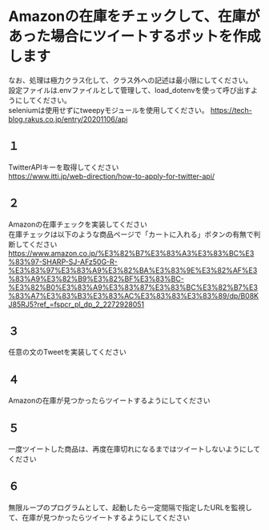 # Amazonの在庫をチェックして、在庫があった場合にツイートするボットを作成します
なお、処理は極力クラス化して、クラス外への記述は最小限にしてください。<BR>
設定ファイルは.envファイルとして管理して、load_dotenvを使って呼び出すようにしてください。<BR>
seleniumは使用せずにtweepyモジュールを使用してください。
https://tech-blog.rakus.co.jp/entry/20201106/api
  
## １
TwitterAPIキーを取得してください<BR>
https://www.itti.jp/web-direction/how-to-apply-for-twitter-api/

## ２
Amazonの在庫チェックを実装してください<BR>
在庫チェックは以下のような商品ページで「カートに入れる」ボタンの有無で判断してください<BR>
https://www.amazon.co.jp/%E3%82%B7%E3%83%A3%E3%83%BC%E3%83%97-SHARP-SJ-AFz50G-R-%E3%83%97%E3%83%A9%E3%82%BA%E3%83%9E%E3%82%AF%E3%83%A9%E3%82%B9%E3%82%BF%E3%83%BC-%E3%82%B0%E3%83%A9%E3%83%87%E3%83%BC%E3%82%B7%E3%83%A7%E3%83%B3%E3%83%AC%E3%83%83%E3%83%89/dp/B08KJ85RJ5?ref_=fspcr_pl_dp_2_2272928051

## ３
任意の文のTweetを実装してください<BR>

## ４
Amazonの在庫が見つかったらツイートするようにしてください

## ５
一度ツイートした商品は、再度在庫切れになるまではツイートしないようにしてください

## ６
無限ループのプログラムとして、起動したら一定間隔で指定したURLを監視して、在庫が見つかったらツイートするようにしてください

